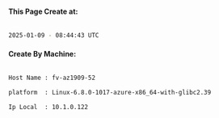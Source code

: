 
   
#### This Page Create at:

```bash

2025-01-09 - 08:44:43 UTC

```

#### Create By Machine:

```bash

Host Name : fv-az1909-52

platform  : Linux-6.8.0-1017-azure-x86_64-with-glibc2.39

Ip Local  : 10.1.0.122

```

